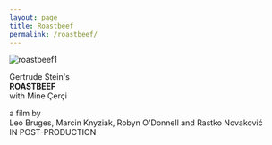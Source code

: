 ```yaml
---
layout: page
title: Roastbeef
permalink: /roastbeef/
---
```

![roastbeef1](https://github.com/user-attachments/assets/94521fd1-bef9-4f68-817c-97fe0f5935e2)  
  
Gertrude Stein's  
**ROASTBEEF**   
with Mine Çerçi  
  
a film by  
Leo Bruges, Marcin Knyziak, Robyn O'Donnell and Rastko Novaković  
IN POST-PRODUCTION  
  

